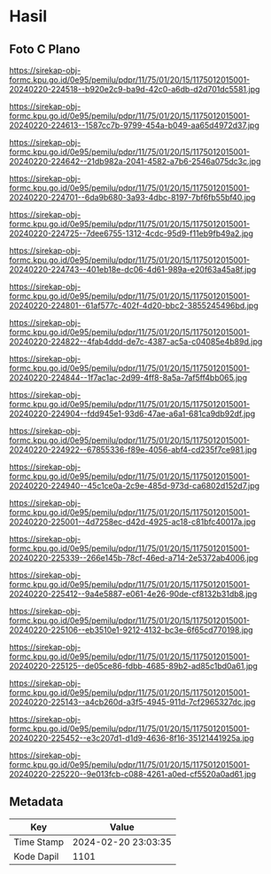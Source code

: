 # Hasil

## Foto C Plano

https://sirekap-obj-formc.kpu.go.id/0e95/pemilu/pdpr/11/75/01/20/15/1175012015001-20240220-224518--b920e2c9-ba9d-42c0-a6db-d2d701dc5581.jpg

https://sirekap-obj-formc.kpu.go.id/0e95/pemilu/pdpr/11/75/01/20/15/1175012015001-20240220-224613--1587cc7b-9799-454a-b049-aa65d4972d37.jpg

https://sirekap-obj-formc.kpu.go.id/0e95/pemilu/pdpr/11/75/01/20/15/1175012015001-20240220-224642--21db982a-2041-4582-a7b6-2546a075dc3c.jpg

https://sirekap-obj-formc.kpu.go.id/0e95/pemilu/pdpr/11/75/01/20/15/1175012015001-20240220-224701--6da9b680-3a93-4dbc-8197-7bf6fb55bf40.jpg

https://sirekap-obj-formc.kpu.go.id/0e95/pemilu/pdpr/11/75/01/20/15/1175012015001-20240220-224725--7dee6755-1312-4cdc-95d9-f11eb9fb49a2.jpg

https://sirekap-obj-formc.kpu.go.id/0e95/pemilu/pdpr/11/75/01/20/15/1175012015001-20240220-224743--401eb18e-dc06-4d61-989a-e20f63a45a8f.jpg

https://sirekap-obj-formc.kpu.go.id/0e95/pemilu/pdpr/11/75/01/20/15/1175012015001-20240220-224801--61af577c-402f-4d20-bbc2-3855245496bd.jpg

https://sirekap-obj-formc.kpu.go.id/0e95/pemilu/pdpr/11/75/01/20/15/1175012015001-20240220-224822--4fab4ddd-de7c-4387-ac5a-c04085e4b89d.jpg

https://sirekap-obj-formc.kpu.go.id/0e95/pemilu/pdpr/11/75/01/20/15/1175012015001-20240220-224844--1f7ac1ac-2d99-4ff8-8a5a-7af5ff4bb065.jpg

https://sirekap-obj-formc.kpu.go.id/0e95/pemilu/pdpr/11/75/01/20/15/1175012015001-20240220-224904--fdd945e1-93d6-47ae-a6a1-681ca9db92df.jpg

https://sirekap-obj-formc.kpu.go.id/0e95/pemilu/pdpr/11/75/01/20/15/1175012015001-20240220-224922--67855336-f89e-4056-abf4-cd235f7ce981.jpg

https://sirekap-obj-formc.kpu.go.id/0e95/pemilu/pdpr/11/75/01/20/15/1175012015001-20240220-224940--45c1ce0a-2c9e-485d-973d-ca6802d152d7.jpg

https://sirekap-obj-formc.kpu.go.id/0e95/pemilu/pdpr/11/75/01/20/15/1175012015001-20240220-225001--4d7258ec-d42d-4925-ac18-c81bfc40017a.jpg

https://sirekap-obj-formc.kpu.go.id/0e95/pemilu/pdpr/11/75/01/20/15/1175012015001-20240220-225339--266e145b-78cf-46ed-a714-2e5372ab4006.jpg

https://sirekap-obj-formc.kpu.go.id/0e95/pemilu/pdpr/11/75/01/20/15/1175012015001-20240220-225412--9a4e5887-e061-4e26-90de-cf8132b31db8.jpg

https://sirekap-obj-formc.kpu.go.id/0e95/pemilu/pdpr/11/75/01/20/15/1175012015001-20240220-225106--eb3510e1-9212-4132-bc3e-6f65cd770198.jpg

https://sirekap-obj-formc.kpu.go.id/0e95/pemilu/pdpr/11/75/01/20/15/1175012015001-20240220-225125--de05ce86-fdbb-4685-89b2-ad85c1bd0a61.jpg

https://sirekap-obj-formc.kpu.go.id/0e95/pemilu/pdpr/11/75/01/20/15/1175012015001-20240220-225143--a4cb260d-a3f5-4945-911d-7cf2965327dc.jpg

https://sirekap-obj-formc.kpu.go.id/0e95/pemilu/pdpr/11/75/01/20/15/1175012015001-20240220-225452--e3c207d1-d1d9-4636-8f16-35121441925a.jpg

https://sirekap-obj-formc.kpu.go.id/0e95/pemilu/pdpr/11/75/01/20/15/1175012015001-20240220-225220--9e013fcb-c088-4261-a0ed-cf5520a0ad61.jpg


## Metadata

| Key        | Value               |
| ---------- | ------------------- |
| Time Stamp | 2024-02-20 23:03:35 |
| Kode Dapil | 1101                |



